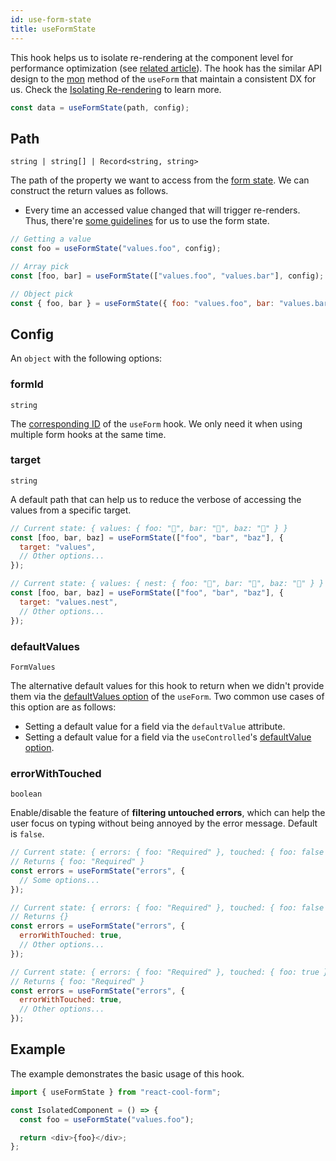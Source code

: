 ```yaml
---
id: use-form-state
title: useFormState
---
```


This hook helps us to isolate re-rendering at the component level for performance optimization (see [related article](https://overreacted.io/before-you-memo)). The hook has the similar API design to the [mon](../api-reference/use-form#mon) method of the `useForm` that maintain a consistent DX for us. Check the [Isolating Re-rendering](../getting-started/form-state#isolating-re-rendering) to learn more.

```js
const data = useFormState(path, config);
```

## Path

`string | string[] | Record<string, string>`

The path of the property we want to access from the [form state](../getting-started/form-state#about-the-form-state). We can construct the return values as follows.

- Every time an accessed value changed that will trigger re-renders. Thus, there're [some guidelines](../getting-started/form-state#best-practices) for us to use the form state.

<!-- prettier-ignore-start -->
```js
// Getting a value
const foo = useFormState("values.foo", config);

// Array pick
const [foo, bar] = useFormState(["values.foo", "values.bar"], config);

// Object pick
const { foo, bar } = useFormState({ foo: "values.foo", bar: "values.bar" }, config);
```
<!-- prettier-ignore-end -->

## Config

An `object` with the following options:

### formId

`string`

The [corresponding ID](../api-reference/use-form#id) of the `useForm` hook. We only need it when using multiple form hooks at the same time.

### target

`string`

A default path that can help us to reduce the verbose of accessing the values from a specific target.

```js
// Current state: { values: { foo: "🍎", bar: "🥝", baz: "🍋" } }
const [foo, bar, baz] = useFormState(["foo", "bar", "baz"], {
  target: "values",
  // Other options...
});

// Current state: { values: { nest: { foo: "🍎", bar: "🥝", baz: "🍋" } } }
const [foo, bar, baz] = useFormState(["foo", "bar", "baz"], {
  target: "values.nest",
  // Other options...
});
```

### defaultValues

`FormValues`

The alternative default values for this hook to return when we didn't provide them via the [defaultValues option](./use-form#defaultvalues) of the `useForm`. Two common use cases of this option are as follows:

- Setting a default value for a field via the `defaultValue` attribute.
- Setting a default value for a field via the `useControlled`'s [defaultValue option](./use-controlled#defaultvalue).

### errorWithTouched

`boolean`

Enable/disable the feature of **filtering untouched errors**, which can help the user focus on typing without being annoyed by the error message. Default is `false`.

```js
// Current state: { errors: { foo: "Required" }, touched: { foo: false } }
// Returns { foo: "Required" }
const errors = useFormState("errors", {
  // Some options...
});

// Current state: { errors: { foo: "Required" }, touched: { foo: false } }
// Returns {}
const errors = useFormState("errors", {
  errorWithTouched: true,
  // Other options...
});

// Current state: { errors: { foo: "Required" }, touched: { foo: true } }
// Returns { foo: "Required" }
const errors = useFormState("errors", {
  errorWithTouched: true,
  // Other options...
});
```

## Example

The example demonstrates the basic usage of this hook.

```js
import { useFormState } from "react-cool-form";

const IsolatedComponent = () => {
  const foo = useFormState("values.foo");

  return <div>{foo}</div>;
};
```
